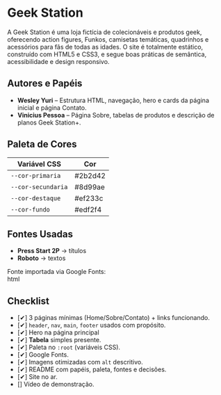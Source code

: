 # Geek Station

A Geek Station é uma loja fictícia de colecionáveis e produtos geek, oferecendo action figures, Funkos, camisetas temáticas, quadrinhos e acessórios para fãs de todas as idades. O site é totalmente estático, construído com HTML5 e CSS3, e segue boas práticas de semântica, acessibilidade e design responsivo.

## Autores e Papéis

- **Wesley Yuri** – Estrutura HTML, navegação, hero e cards da página inicial e página Contato.  
- **Vinicius Pessoa** – Página Sobre, tabelas de produtos e descrição de planos Geek Station+.  
 
## Paleta de Cores

| Variável CSS        | Cor        |
|--------------------|-----------|
| `--cor-primaria`    | #2b2d42   |
| `--cor-secundaria`  | #8d99ae   |
| `--cor-destaque`    | #ef233c   |
| `--cor-fundo`       | #edf2f4   |

## Fontes Usadas

- **Press Start 2P** → títulos  
- **Roboto** → textos  

Fonte importada via Google Fonts:  
html
<link href="https://fonts.googleapis.com/css2?family=Press+Start+2P&family=Roboto:wght@400;700&display=swap" rel="stylesheet">

## Checklist

- [✔]  3 páginas mínimas (Home/Sobre/Contato) + links funcionando.
- [✔]  `header`, `nav`, `main`, `footer` usados com propósito.
- [✔]  Hero na página principal
- [✔]  **Tabela** simples presente.
- [✔]  Paleta no `:root` (variáveis CSS).
- [✔]  Google Fonts.
- [✔]  Imagens otimizadas com `alt` descritivo.
- [✔]  README com papéis, paleta, fontes e decisões.
- [✔]  Site no ar.
- []  Vídeo de demonstração.

